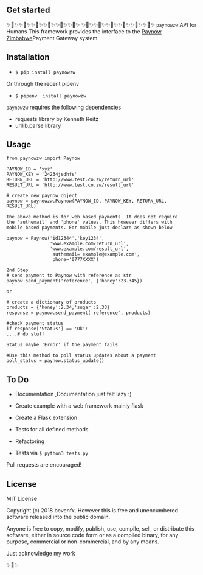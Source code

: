 Get started
---------------
✨🍰✨✨🍰✨✨🍰✨✨🍰✨✨🍰✨✨🍰✨
✨🍰✨✨🍰✨✨🍰✨✨🍰✨✨🍰✨✨🍰✨
`paynowzw` API for Humans
This framework provides the interface to the <a href="http://www.paynow.co.zw">Paynow Zimbabwe</a>Payment Gateway system



Installation
---------------

-  `$ pip install paynowzw`

Or through the recent pipenv

-  `$ pipenv  install paynowzw`

`paynowzw` requires the following dependencies

- requests library by Kenneth Reitz
- urllib.parse library


Usage
---------------

`from paynowzw import Paynow`
```
PAYNOW_ID = 'xyz'
PAYNOW_KEY = '24234jsdhfs'
RETURN_URL = 'http://www.test.co.zw/return_url'
RESULT_URL = 'http://www.test.co.zw/result_url'

# create new paynow object
paynow = paynowzw.Paynow(PAYNOW_ID, PAYNOW_KEY, RETURN_URL, RESULT_URL)

The above method is for web based payments. It does not require
the 'authemail' and 'phone' values. This however differs with
mobile based payments. For mobile just declare as shown below

paynow = Paynow('id12344','key1234',
                'www.example.com/return_url',
                'www.example.com/result_url',
                 authemail='example@example.com',
                 phone='0777XXXX')

2nd Step
# send payment to Paynow with reference as str
paynow.send_payment('reference', {'honey':23.345})

or

# create a dictionary of products
products = {'honey':2.34,'sugar':2.33}
response = paynow.send_payment('reference', products)

#check payment status
if response['Status'] == 'Ok':
....# do stuff

Status maybe 'Error' if the payment fails

#Use this method to poll status updates about a payment
poll_status = paynow.status_update()
```


To Do
-----
- Documentation ,Documentation just felt lazy :)
- Create example with a web framework mainly flask
- Create a Flask extension
- Tests for all defined methods
- Refactoring


-   Tests via `$ python3 tests.py`

Pull requests are encouraged!


License
-------
MIT License

Copyright (c) 2018 bevenfx. However this is free and unencumbered software released into the public domain.

Anyone is free to copy, modify, publish, use, compile, sell, or
distribute this software, either in source code form or as a compiled
binary, for any purpose, commercial or non-commercial, and by any means.

Just acknowledge my work

✨🍰✨


